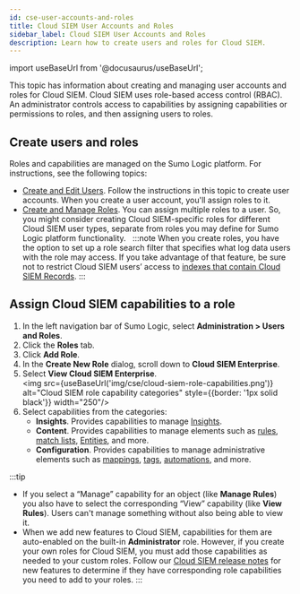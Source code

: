 ```yaml
---
id: cse-user-accounts-and-roles
title: Cloud SIEM User Accounts and Roles
sidebar_label: Cloud SIEM User Accounts and Roles
description: Learn how to create users and roles for Cloud SIEM.
---
```


import useBaseUrl from '@docusaurus/useBaseUrl';

This topic has information about creating and managing user accounts and roles for Cloud SIEM. Cloud SIEM uses role-based access control (RBAC). An administrator controls access to capabilities by assigning capabilities or permissions to roles, and then assigning users to roles.  

## Create users and roles

Roles and capabilities are managed on the Sumo Logic platform. For instructions, see the following topics:
* [Create and Edit Users](/docs/manage/users-roles/users/create-edit-users.md). Follow the instructions in this topic to create user accounts. When you create a user account, you'll assign roles to it.
* [Create and Manage Roles](/docs/manage/users-roles/roles/create-manage-roles.md). You can assign multiple roles to a user. So, you might consider creating Cloud SIEM-specific roles for different Cloud SIEM user types, separate from roles you may define for Sumo Logic platform functionality.  
  :::note
  When you create roles, you have the option to set up a role search filter that specifies what log data users with the role may access. If you take advantage of that feature, be sure not to restrict Cloud SIEM users’ access to [indexes that contain Cloud SIEM Records](../records-signals-entities-insights/search-cse-records-in-sumo.md).
  :::

## Assign Cloud SIEM capabilities to a role

1. In the left navigation bar of Sumo Logic, select **Administration > Users and Roles**.
1. Click the **Roles** tab. 
1. Click **Add Role**.
1. In the **Create New Role** dialog, scroll down to **Cloud SIEM Enterprise**. 
1. Select **View Cloud SIEM Enterprise**. <br/><img src={useBaseUrl('img/cse/cloud-siem-role-capabilities.png')} alt="Cloud SIEM role capability categories" style={{border: '1px solid black'}} width="250"/>
1. Select capabilities from the categories:
   *  **Insights**. Provides capabilities to manage [Insights](/docs/cse/get-started-with-cloud-siem/about-cse-insight-ui/). 
   *  **Content**. Provides capabilities to manage elements such as [rules](/docs/cse/rules/), [match lists](/docs/cse/match-lists-suppressed-lists/), [Entities](/docs/cse/records-signals-entities-insights/view-manage-entities/), and more.
   *  **Configuration**. Provides capabilities to manage administrative elements such as [mappings](/docs/cse/ingestion/sumo-logic-ingest-mapping/), [tags](/docs/cse/records-signals-entities-insights/tags-insights-signals-entities-rules/), [automations](/docs/cse/automation-service/), and more.


:::tip
* If you select a “Manage” capability for an object (like **Manage Rules**) you also have to select the corresponding “View” capability (like **View Rules**). Users can't manage something without also being able to view it. 
* When we add new features to Cloud SIEM, capabilities for them are auto-enabled on the built-in **Administrator** role. However, if you create your own roles for Cloud SIEM, you must add those capabilities as needed to your custom roles. Follow our [Cloud SIEM release notes](/release-notes-cse/) for new features to determine if they have corresponding role capabilities you need to add to your roles.
:::
